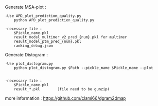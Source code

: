 Generate MSA-plot :
  
	-Use APD_plot_prediction_quality.py
		python APD_plot_prediction_quality.py

	-necessary file :
		$Pickle_name.pkl
		result_model_multimer_v2_pred_{num}.pkl for multimer
		result_model_ptm_pred_{num}.pkl
		ranking_debug.json

Generate Distogram :

	-Use plot_distogram.py
		python plot_distogram.py $Path --pickle_name $Pickle_name --plot
	
	
	-necessary file :
		$Pickle_name.pkl
		result_*.pkl		(file need to be gunzip)

more information : https://github.com/clami66/dgram2dmap


